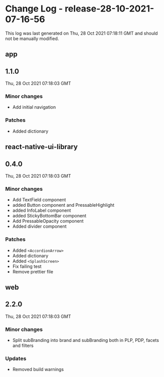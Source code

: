 # Change Log - release-28-10-2021-07-16-56

This log was last generated on Thu, 28 Oct 2021 07:18:11 GMT and should not be manually modified.

## app
## 1.1.0
Thu, 28 Oct 2021 07:18:03 GMT

### Minor changes

- Add initial navigation

### Patches

- Added dictionary

## react-native-ui-library
## 0.4.0
Thu, 28 Oct 2021 07:18:03 GMT

### Minor changes

- Add TextField component
- added Button component and PressableHighlight
- added InfoLabel component
- added StickyBottomBar component
- Add PressableOpacity component 
- Added divider component 

### Patches

- Added `<AccordionArrow>`
- Added dictionary
- Added `<SplashScreen>`
- Fix failing test
- Remove prettier file

## web
## 2.2.0
Thu, 28 Oct 2021 07:18:03 GMT

### Minor changes

- Split subBranding into brand and subBranding both in PLP, PDP, facets and filters

### Updates

- Removed build warnings

